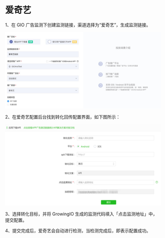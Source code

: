# 爱奇艺

1、在 GIO 广告监测下创建监测链接，渠道选择为“爱奇艺”，生成监测链接。

![](../../.gitbook/assets/image%20%28406%29.png)

2、在爱奇艺配置后台找到转化回传配置界面，如下图所示：

![](../../.gitbook/assets/image%20%28249%29.png)

3、选择转化目标，并将 GrowingIO 生成的监测代码填入「点击监测地址」中，提交配置。

4、提交完成后，爱奇艺会自动进行检测，当检测完成后，即表示配置成功。

